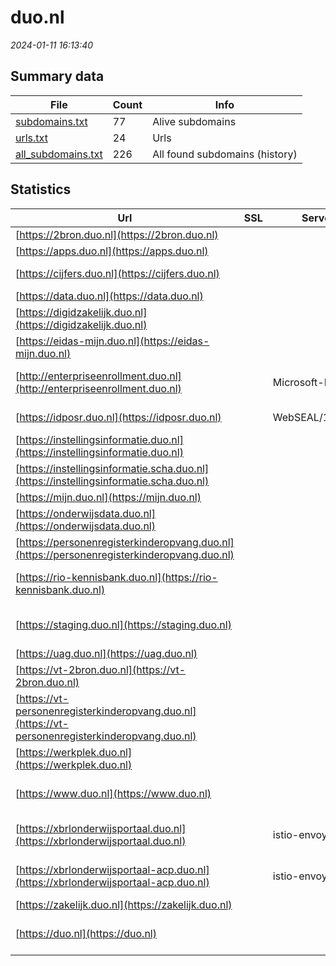 # duo.nl
*2024-01-11 16:13:40*
## Summary data
| File       | Count | Info |
|------------|-------|------|
|[subdomains.txt](/data/duo.nl/subdomains.txt)|77|Alive subdomains|
|[urls.txt](/data/duo.nl/urls.txt)|24|Urls|
|[all_subdomains.txt](/data/duo.nl/all_subdomains.txt)|226|All found subdomains (history)|
## Statistics
| Url | SSL | Server | Cookie | HSTS | CSP | XFO | XXP | RP | Tech |Title |
|------------|-------|------|------|------|------|------|------|------|------|------|
|[https://2bron.duo.nl](https://2bron.duo.nl)| || | | | | | :white_check_mark: |||
|[https://apps.duo.nl](https://apps.duo.nl)| || |:white_check_mark: | | :white_check_mark: | :white_check_mark: | :white_check_mark: |HSTS|apps.duo.nl|
|[https://cijfers.duo.nl](https://cijfers.duo.nl)| || |:white_check_mark: | | :white_check_mark: | :white_check_mark: | :white_check_mark: |HSTS|403 - Forbidden:...|
|[https://data.duo.nl](https://data.duo.nl)| || |:white_check_mark: |:warning: | :white_check_mark: | :white_check_mark: | :white_check_mark: |||
|[https://digidzakelijk.duo.nl](https://digidzakelijk.duo.nl)| ||:white_check_mark: |:white_check_mark: | | :white_check_mark: | :white_check_mark: | :white_check_mark: |HSTS|Inloggen - Mijn...|
|[https://eidas-mijn.duo.nl](https://eidas-mijn.duo.nl)| ||:white_check_mark: |:white_check_mark: | | :white_check_mark: | :white_check_mark: | :white_check_mark: |HSTS||
|[http://enterpriseenrollment.duo.nl](http://enterpriseenrollment.duo.nl)| |Microsoft-IIS/10.0| | | | | | :white_check_mark: |IIS:10.0 Microsoft ASP.NET Windows Server|Document Moved|
|[https://idposr.duo.nl](https://idposr.duo.nl)| |WebSEAL/10.0.6.0| |:white_check_mark: | | :white_check_mark: | :white_check_mark: | :white_check_mark: |HSTS|Moved Temporaril...|
|[https://instellingsinformatie.duo.nl](https://instellingsinformatie.duo.nl)| ||:white_check_mark: |:white_check_mark: |:warning: | :white_check_mark: | :white_check_mark: | :white_check_mark: |HSTS Microsoft ASP.NET|Document Moved|
|[https://instellingsinformatie.scha.duo.nl](https://instellingsinformatie.scha.duo.nl)| || | | | | | :white_check_mark: |HSTS Microsoft ASP.NET:4.0.30319|Object moved|
|[https://mijn.duo.nl](https://mijn.duo.nl)| || |:white_check_mark: |:warning: | :white_check_mark: | :white_check_mark: | :white_check_mark: |||
|[https://onderwijsdata.duo.nl](https://onderwijsdata.duo.nl)| || |:white_check_mark: |:warning: | :white_check_mark: | :white_check_mark: | :white_check_mark: |HSTS||
|[https://personenregisterkinderopvang.duo.nl](https://personenregisterkinderopvang.duo.nl)| || |:white_check_mark: | :white_check_mark:| :white_check_mark: | :white_check_mark: | :white_check_mark: |HSTS|Personenregister...|
|[https://rio-kennisbank.duo.nl](https://rio-kennisbank.duo.nl)| ||:white_check_mark: |:white_check_mark: |:warning: | :white_check_mark: | :white_check_mark: | :white_check_mark: |Google Tag Manager HSTS Java|Kennisbank|
|[https://staging.duo.nl](https://staging.duo.nl)| || |:white_check_mark: |:warning: | :white_check_mark: | :white_check_mark: | :white_check_mark: |Amazon S3 Amazon Web Services HSTS Java||
|[https://uag.duo.nl](https://uag.duo.nl)| ||:white_check_mark: |:white_check_mark: |:warning: | :white_check_mark: | :white_check_mark: | :white_check_mark: |HSTS Java|VMware Horizon|
|[https://vt-2bron.duo.nl](https://vt-2bron.duo.nl)| || | | | | | :white_check_mark: |||
|[https://vt-personenregisterkinderopvang.duo.nl](https://vt-personenregisterkinderopvang.duo.nl)| || |:white_check_mark: | :white_check_mark:| :white_check_mark: | :white_check_mark: | :white_check_mark: |HSTS|Personenregister...|
|[https://werkplek.duo.nl](https://werkplek.duo.nl)| ||:white_check_mark: |:white_check_mark: |:warning: | :white_check_mark: | :white_check_mark: | :white_check_mark: |HSTS Java|VMware Horizon|
|[https://www.duo.nl](https://www.duo.nl)| || |:white_check_mark: |:warning: | :white_check_mark: | :white_check_mark: | :white_check_mark: |Amazon S3 Amazon Web Services HSTS Java||
|[https://xbrlonderwijsportaal.duo.nl](https://xbrlonderwijsportaal.duo.nl)| |istio-envoy| | | | | | :white_check_mark: |Amazon Web Services Envoy HSTS|Serviceportaal|
|[https://xbrlonderwijsportaal-acp.duo.nl](https://xbrlonderwijsportaal-acp.duo.nl)| |istio-envoy| |:white_check_mark: |:warning: | :white_check_mark: | :white_check_mark: | :white_check_mark: |Amazon Web Services Envoy HSTS|Serviceportaal|
|[https://zakelijk.duo.nl](https://zakelijk.duo.nl)| || |:white_check_mark: | | :white_check_mark: | :white_check_mark: | :white_check_mark: |HSTS|zakelijk.duo.nl|
|[https://duo.nl](https://duo.nl)| || |:white_check_mark: |:warning: | :white_check_mark: | :white_check_mark: | :white_check_mark: |Amazon S3 Amazon Web Services HSTS Java||
